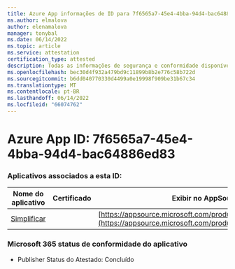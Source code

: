 ```yaml
---
title: Azure App informações de ID para 7f6565a7-45e4-4bba-94d4-bac64886ed83
ms.author: elmalova
author: elenamalova
manager: tonybal
ms.date: 06/14/2022
ms.topic: article
ms.service: attestation
certification_type: attested
description: Todas as informações de segurança e conformidade disponíveis para 7f6565a7-45e4-4bba-94d4-bac64886ed83.
ms.openlocfilehash: bec30d4f932a479bd9c11899b8b2e776c58b722d
ms.sourcegitcommit: b6dd040770330d4499a0e19998f909be31b67c34
ms.translationtype: MT
ms.contentlocale: pt-BR
ms.lasthandoff: 06/14/2022
ms.locfileid: "66074762"
---
```

# <a name="azure-app-id-7f6565a7-45e4-4bba-94d4-bac64886ed83"></a>Azure App ID: 7f6565a7-45e4-4bba-94d4-bac64886ed83


### <a name="apps-associated-with-this-id"></a>Aplicativos associados a esta ID:
| **Nome do aplicativo** | **Certificado** | **Exibir no AppSource** |
|--------------|---------------|-----------------------|
| [Simplificar](../forward/WA200004100.md) |  | [https://appsource.microsoft.com/product/office/WA200004100](https://appsource.microsoft.com/product/office/WA200004100) |

### <a name="microsoft-365-app-compliance-status"></a>Microsoft 365 status de conformidade do aplicativo
- Publisher Status do Atestado: Concluído
